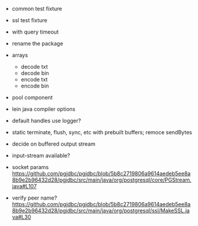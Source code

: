 

- common test fixture
- ssl test fixture
- with query timeout

- rename the package
- arrays
  - decode txt
  - decode bin
  - encode txt
  - encode bin

- pool component
- lein java compiler options

- default handles use logger?
- static terminate, flush, sync, etc with prebuilt buffers; remoce sendBytes
- decide on buffered output stream

- input-stream available?

- socket params
https://github.com/pgjdbc/pgjdbc/blob/5b8c2719806a9614aedeb5ee8a8b9e2b96432d28/pgjdbc/src/main/java/org/postgresql/core/PGStream.java#L107

- verify peer name?
https://github.com/pgjdbc/pgjdbc/blob/5b8c2719806a9614aedeb5ee8a8b9e2b96432d28/pgjdbc/src/main/java/org/postgresql/ssl/MakeSSL.java#L30
